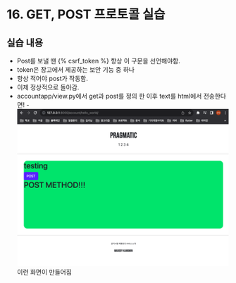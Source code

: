 # 16. GET, POST 프로토콜 실습

## 실습 내용 
- Post를 보낼 땐  {% csrf_token %} 항상 이 구문을 선언해야함.
- token은 장고에서 제공하는 보안 기능 중 하나
- 항상 적어야 post가 작동함.
- 이제 정상적으로 돌아감.
- accountapp/view.py에서 get과 post를 정의 한 이후 text를 html에서 전송한다면!
-![](https://github.com/KangminNa/Django_Pinterest/blob/main/16/1.png?raw=true)
이런 화면이 만들어짐 